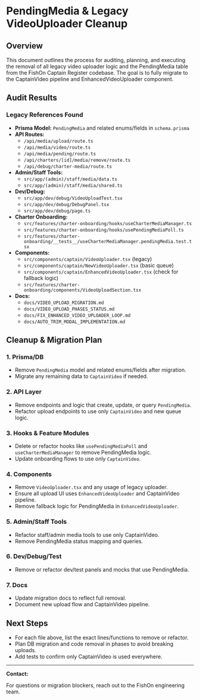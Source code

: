# PendingMedia & Legacy VideoUploader Cleanup

## Overview

This document outlines the process for auditing, planning, and executing the removal of all legacy video uploader logic and the PendingMedia table from the FishOn Captain Register codebase. The goal is to fully migrate to the CaptainVideo pipeline and EnhancedVideoUploader component.

## Audit Results

### Legacy References Found

- **Prisma Model:** `PendingMedia` and related enums/fields in `schema.prisma`
- **API Routes:**
  - `/api/media/upload/route.ts`
  - `/api/media/video/route.ts`
  - `/api/media/pending/route.ts`
  - `/api/charters/[id]/media/remove/route.ts`
  - `/api/debug/charter-media/route.ts`
- **Admin/Staff Tools:**
  - `src/app/(admin)/staff/media/data.ts`
  - `src/app/(admin)/staff/media/shared.ts`
- **Dev/Debug:**
  - `src/app/dev/debug/VideoUploadTest.tsx`
  - `src/app/dev/debug/DebugPanel.tsx`
  - `src/app/dev/debug/page.ts`
- **Charter Onboarding:**
  - `src/features/charter-onboarding/hooks/useCharterMediaManager.ts`
  - `src/features/charter-onboarding/hooks/usePendingMediaPoll.ts`
  - `src/features/charter-onboarding/__tests__/useCharterMediaManager.pendingMedia.test.tsx`
- **Components:**
  - `src/components/captain/VideoUploader.tsx` (legacy)
  - `src/components/captain/NewVideoUploader.tsx` (basic queue)
  - `src/components/captain/EnhancedVideoUploader.tsx` (check for fallback logic)
  - `src/features/charter-onboarding/components/VideoUploadSection.tsx`
- **Docs:**
  - `docs/VIDEO_UPLOAD_MIGRATION.md`
  - `docs/VIDEO_UPLOAD_PHASES_STATUS.md`
  - `docs/FIX_ENHANCED_VIDEO_UPLOADER_LOOP.md`
  - `docs/AUTO_TRIM_MODAL_IMPLEMENTATION.md`

## Cleanup & Migration Plan

### 1. Prisma/DB

- Remove `PendingMedia` model and related enums/fields after migration.
- Migrate any remaining data to `CaptainVideo` if needed.

### 2. API Layer

- Remove endpoints and logic that create, update, or query `PendingMedia`.
- Refactor upload endpoints to use only `CaptainVideo` and new queue logic.

### 3. Hooks & Feature Modules

- Delete or refactor hooks like `usePendingMediaPoll` and `useCharterMediaManager` to remove PendingMedia logic.
- Update onboarding flows to use only `CaptainVideo`.

### 4. Components

- Remove `VideoUploader.tsx` and any usage of legacy uploader.
- Ensure all upload UI uses `EnhancedVideoUploader` and CaptainVideo pipeline.
- Remove fallback logic for PendingMedia in `EnhancedVideoUploader`.

### 5. Admin/Staff Tools

- Refactor staff/admin media tools to use only CaptainVideo.
- Remove PendingMedia status mapping and queries.

### 6. Dev/Debug/Test

- Remove or refactor dev/test panels and mocks that use PendingMedia.

### 7. Docs

- Update migration docs to reflect full removal.
- Document new upload flow and CaptainVideo pipeline.

## Next Steps

- For each file above, list the exact lines/functions to remove or refactor.
- Plan DB migration and code removal in phases to avoid breaking uploads.
- Add tests to confirm only CaptainVideo is used everywhere.

---

**Contact:**

For questions or migration blockers, reach out to the FishOn engineering team.
